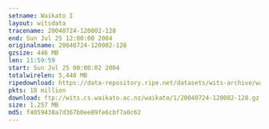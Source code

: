 ```yaml
---
setname: Waikato I
layout: witsdata
tracename: 20040724-120002-128
end: Sun Jul 25 12:00:00 2004
originalname: 20040724-120002-128
gzsize: 446 MB
len: 11:59:59
start: Sun Jul 25 00:00:02 2004
totalwirelen: 5,448 MB
ripedownload: https://data-repository.ripe.net/datasets/wits-archive/waikato/1/20040724-120002-128.gz
pkts: 18 million
download: ftp://wits.cs.waikato.ac.nz/waikato/1/20040724-120002-128.gz
size: 1,257 MB
md5: f4059438a7d367b0ee89fe6cbf7a0c62
---
```

